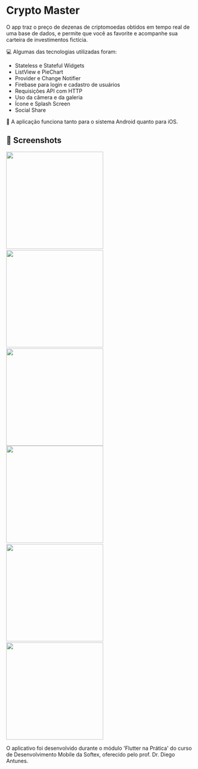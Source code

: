 # Crypto Master

O app traz o preço de dezenas de criptomoedas obtidos em tempo real de uma base de dados, e permite que você as favorite e acompanhe sua carteira de investimentos fictícia.

💻 Algumas das tecnologias utilizadas foram:

- Stateless e Stateful Widgets
- ListView e PieChart
- Provider e Change Notifier
- Firebase para login e cadastro de usuários
- Requisições API com HTTP
- Uso da câmera e da galeria
- Ícone e Splash Screen
- Social Share

📱 A aplicação funciona tanto para o sistema Android quanto para iOS.

## :camera_flash: Screenshots
<img src="/result/cm1.jpeg" width="260">&emsp;<img src="/result/cm2.jpeg" width="260">&emsp;<img src="/result/cm3.jpeg" width="260">
<img src="/result/cm4.jpeg" width="260">&emsp;<img src="/result/cm5.jpeg" width="260">&emsp;<img src="/result/cm6.jpeg" width="260">

O aplicativo foi desenvolvido durante o módulo 'Flutter na Prática' do curso de Desenvolvimento Mobile da Softex, oferecido pelo prof. Dr. Diego Antunes.
